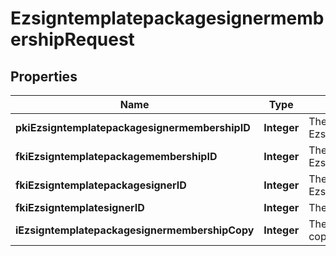 

# EzsigntemplatepackagesignermembershipRequest

## Properties

Name | Type | Description | Notes
------------ | ------------- | ------------- | -------------
**pkiEzsigntemplatepackagesignermembershipID** | **Integer** | The unique ID of the Ezsigntemplatepackagesignermembership |  [optional]
**fkiEzsigntemplatepackagemembershipID** | **Integer** | The unique ID of the Ezsigntemplatepackagemembership | 
**fkiEzsigntemplatepackagesignerID** | **Integer** | The unique ID of the Ezsigntemplatepackagesigner | 
**fkiEzsigntemplatesignerID** | **Integer** | The unique ID of the Ezsigntemplatesigner | 
**iEzsigntemplatepackagesignermembershipCopy** | **Integer** | The Copy number in case of multiple copies. |  [optional]




